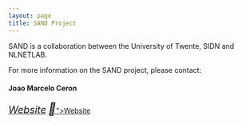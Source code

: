 ```yaml
---
layout: page
title: SAND Project
---
```


SAND is a collaboration between the University of Twente, SIDN and
NLNETLAB.

For more information on the SAND project, please contact:

<h4> Joao Marcelo Ceron </h4>
<i class="fa fa-globe" style="font-size:24px"></i><a href="http://www.botlog.org/ceron/>Website</a>


[<i class="fa fa-globe" style="font-size:20px">Website</i>](https://doi.org/10.1145/3131365.3131366)
[<i style="font-size:24px" class="fa">&#xf0ac;</i>">Website</i>](http://www.botlog.org/)




